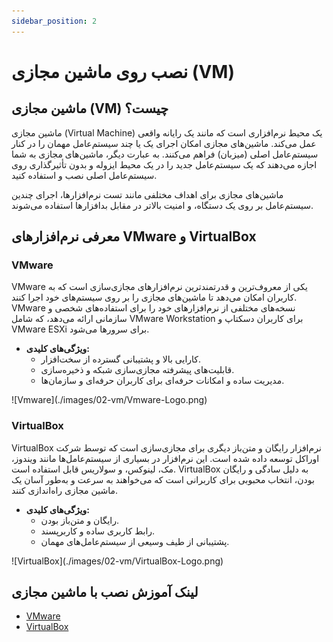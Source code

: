 ```yaml
---
sidebar_position: 2
---
```


# نصب روی ماشین مجازی (VM)

## ماشین مجازی (VM) چیست؟

ماشین مجازی (Virtual Machine) یک محیط نرم‌افزاری است که مانند یک رایانه واقعی عمل می‌کند. ماشین‌های مجازی امکان اجرای یک یا چند سیستم‌عامل مهمان را در کنار سیستم‌عامل اصلی (میزبان) فراهم می‌کنند. به عبارت دیگر، ماشین‌های مجازی به شما اجازه می‌دهند که یک سیستم‌عامل جدید را در یک محیط ایزوله و بدون تأثیرگذاری روی سیستم‌عامل اصلی نصب و استفاده کنید.

ماشین‌های مجازی برای اهداف مختلفی مانند تست نرم‌افزارها، اجرای چندین سیستم‌عامل بر روی یک دستگاه، و امنیت بالاتر در مقابل بدافزارها استفاده می‌شوند.

## معرفی نرم‌افزارهای VMware و VirtualBox

### VMware

VMware یکی از معروف‌ترین و قدرتمندترین نرم‌افزارهای مجازی‌سازی است که به کاربران امکان می‌دهد تا ماشین‌های مجازی را بر روی سیستم‌های خود اجرا کنند. VMware نسخه‌های مختلفی از نرم‌افزارهای خود را برای استفاده‌های شخصی و سازمانی ارائه می‌دهد، که شامل VMware Workstation برای کاربران دسکتاپ و VMware ESXi برای سرورها می‌شود.

- **ویژگی‌های کلیدی:**
  - کارایی بالا و پشتیبانی گسترده از سخت‌افزار.
  - قابلیت‌های پیشرفته مجازی‌سازی شبکه و ذخیره‌سازی.
  - مدیریت ساده و امکانات حرفه‌ای برای کاربران حرفه‌ای و سازمان‌ها.

<div style={{ display: 'flex', justifyContent: 'left', paddingLeft: '100px' }}>
  <div style={{ width: '100px' }}>
    ![Vmware](./images/02-vm/Vmware-Logo.png)
  </div>
</div>

### VirtualBox

VirtualBox نرم‌افزار رایگان و متن‌باز دیگری برای مجازی‌سازی است که توسط شرکت اوراکل توسعه داده شده است. این نرم‌افزار در بسیاری از سیستم‌عامل‌ها مانند ویندوز، مک، لینوکس، و سولاریس قابل استفاده است. VirtualBox به دلیل سادگی و رایگان بودن، انتخاب محبوبی برای کاربرانی است که می‌خواهند به سرعت و به‌طور آسان یک ماشین مجازی راه‌اندازی کنند.

- **ویژگی‌های کلیدی:**
  - رایگان و متن‌باز بودن.
  - رابط کاربری ساده و کاربرپسند.
  - پشتیبانی از طیف وسیعی از سیستم‌عامل‌های مهمان.

<div style={{ display: 'flex', justifyContent: 'left', paddingLeft: '100px'  }}>
  <div style={{ width: '120px' }}>
    ![VirtualBox](./images/02-vm/VirtualBox-Logo.png)
  </div>
</div>

## لینک آموزش نصب با ماشین مجازی

- [VMware](https://www.makeuseof.com/tag/install-linux-windows-vmware-virtual-machine/)
- [VirtualBox](https://ubuntu.com/tutorials/how-to-run-ubuntu-desktop-on-a-virtual-machine-using-virtualbox#1-overview)
